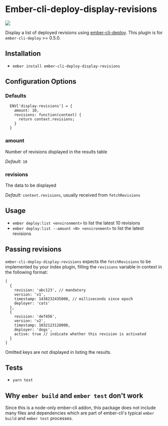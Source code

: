 # Ember-cli-deploy-display-revisions

[![](https://ember-cli-deploy.github.io/ember-cli-deploy-version-badges/plugins/ember-cli-deploy-display-revisions.svg)](http://ember-cli-deploy.github.io/ember-cli-deploy-version-badges/)

Display a list of deployed revisions using [ember-cli-deploy](https://github.com/ember-cli/ember-cli-deploy). This plugin is for `ember-cli-deploy` >= 0.5.0.

## Installation

* `ember install ember-cli-deploy-display-revisions`

## Configuration Options

### Defaults

```
  ENV['display-revisions'] = {
    amount: 10,
    revisions: function(context) {
      return context.revisions;
    }
  }
```

### amount

Number of revisions displayed in the results table

*Default:* `10`

### revisions

The data to be displayed

*Default:* `context.revisions`, usually received from `fetchRevisions`

## Usage

* `ember deploy:list <environment>` to list the latest 10 revisions
* `ember deploy:list --amount <N> <environment>` to list the latest <N> revisions

## Passing revisions

`ember-cli-deploy-display-revisions` expects the `fetchRevisions` to be implemented by your index plugin, filling the `revisions` variable in context in the following format:

```
[
  {
    revision: 'abc123', // mandatory
    version: 'v1',
    timestamp: 1438232435000, // milliseconds since epoch
    deployer: 'cats'
  },
  {
    revision: 'def456',
    version: 'v2',
    timestamp: 1032123128000,
    deployer: 'dogs',
    active: true // indicate whether this revision is activated
  }
]
```

Omitted keys are not displayed in listing the results.

## Tests

* `yarn test`

## Why `ember build` and `ember test` don't work

Since this is a node-only ember-cli addon, this package does not include many files and dependencies which are part of ember-cli's typical `ember build` and `ember test` processes.
